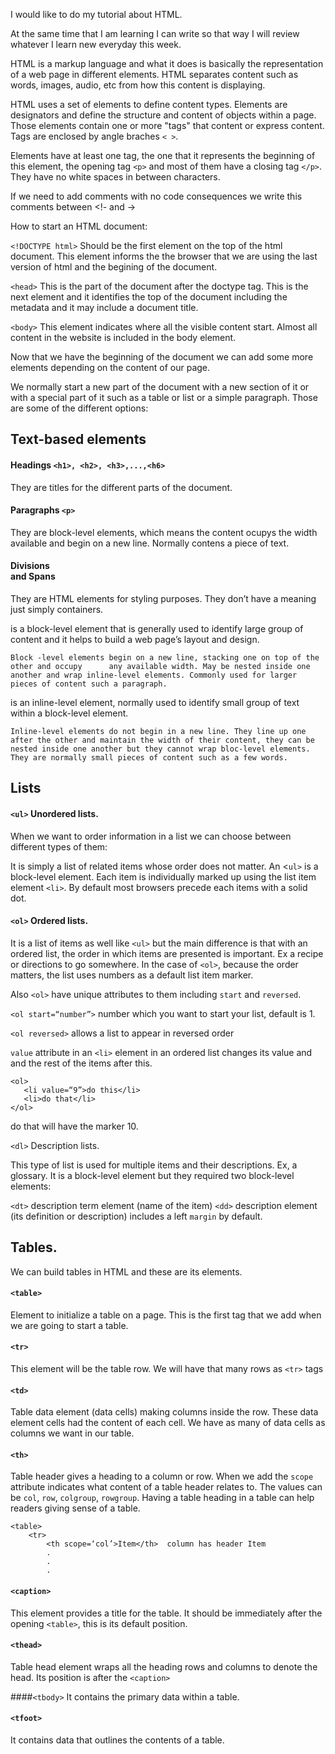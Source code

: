 
I would like to do my tutorial about HTML. 

At the same time that I am learning I can write so that way I will review whatever I learn new everyday this week.

HTML is a markup language and what it does is basically the representation of a web page in different elements. HTML separates content such as words, images, audio, etc from how this content is displaying.

HTML uses a set of elements to define content types. Elements are designators and define the structure and content of objects within a page. Those elements contain one or more "tags" that content or express content. Tags are enclosed by angle braches `< >`.

Elements have at least one tag, the one that it represents the beginning of this element, the opening tag `<p>` and most of them have a closing tag `</p>`. They have no white spaces in between characters. 

If we need to add comments with no code consequences we write this comments between <!- and ->

How to start an HTML document:

`<!DOCTYPE html>` 
Should be the first element on the top of the html document. This element informs the the browser that we are using the last version of html and the begining of the document. 

`<head>` 
This is the part of the document after the doctype tag. This is the next element and it identifies the top of the document including the metadata and it may include a document title.

`<body>`
This element indicates where all the visible content start. Almost all content in the website is included in the body element.

Now that we have the beginning of the document we can add some more elements depending on the content of our page.

We normally start a new part of the document with a new section of it or with a special part of it such as a table or list or a simple paragraph. Those are some of the different options:

## Text-based elements

#### Headings `<h1>, <h2>, <h3>,...,<h6>`
They are titles for the different parts of the document.

#### Paragraphs `<p>`
They are block-level elements, which means the content ocupys the width available and begin on a new line. 
Normally contens a piece of text.

#### Divisions <div> and Spans <span>

They are HTML elements for styling purposes. They don’t have a meaning just simply containers.

<div> is a block-level element that is generally used to identify large group of content and it helps to build a web page’s layout and design.


	Block -level elements begin on a new line, stacking one on top of the other and occupy 		any available width. May be nested inside one another and wrap inline-level elements. Commonly used for larger pieces of content such a paragraph. 

<span> is an inline-level element, normally used to identify small group of text within a block-level element.

	Inline-level elements do not begin in a new line. They line up one after the other and maintain the width of their content, they can be nested inside one another but they cannot wrap bloc-level elements. They are normally small pieces of content such as a few words. 


## Lists

#### `<ul>` Unordered lists.

When we want to order information in a list we can choose between different types of them:

It is simply a list of related items whose order does not matter. An <`ul>` is a block-level element. Each item is individually marked up using the list item element `<li>`. By default most browsers precede each items with a solid dot.

#### `<ol>` Ordered lists.

It is a list of items as well like `<ul>` but the main difference is that with an ordered list, the order in which items are presented is important. Ex a recipe or directions to go somewhere. In the case of `<ol>`, because the order matters, the list uses numbers as a default list item marker.

Also `<ol>` have unique attributes to them including `start` and `reversed`.

`<ol start=“number”>` number which you want to start your list, default is 1.

`<ol reversed>` allows a list to appear in reversed order

`value` attribute in an `<li>` element in an ordered list changes its value and and the rest of the items after this.

 ````
<ol>
	<li value=“9”>do this</li>
	<li>do that</li>
</ol>
````
do that will have the marker 10.

 `<dl>` Description lists.

This type of list is used for multiple items and their descriptions. Ex, a glossary.
It is a block-level element but they required two block-level elements:

`<dt>` description term element (name of the item)
`<dd>` description element (its definition or description) includes a left `margin` by default.


## Tables.

We can build tables in HTML and these are its elements.

#### `<table>`  
Element to initialize a table on a page. This is the first tag that we add when we are going to start a table.

#### `<tr>` 
This element will be the table row. We will have that many rows as `<tr>` tags

#### `<td>`
Table data element (data cells) making columns inside the row. These data element cells had the content of each cell. We have as many of data cells as columns we want in our table.

#### `<th>` 
Table header gives a heading to a column or row. When we add the `scope` attribute indicates what content of a table header relates to. The values can be `col`, `row`, `colgroup`, `rowgroup`. Having a table heading in a table can help readers giving sense of a table.

````
<table>
	<tr>
	    <th scope=‘col’>Item</th>  column has header Item
		.
		.
		.
````


#### `<caption>` 
This element provides a title for the table. It should be immediately after the opening `<table>`, this is its default position.

#### `<thead>`
Table head element wraps all the heading rows and columns to denote the head. Its position is after the `<caption>`

####`<tbody>`
It contains the primary data within a table.

#### `<tfoot>`
It contains data that outlines the contents of a table.




